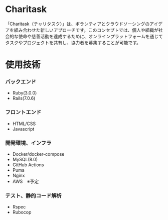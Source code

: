 # Charitask
「Charitask（チャリタスク）」は、ボランティアとクラウドソーシングのアイデアを組み合わせた新しいアプローチです。このコンセプトでは、個人や組織が社会的な使命や慈善活動を達成するために、オンラインプラットフォームを通じてタスクやプロジェクトを共有し、協力者を募集することが可能です。

# 使用技術
### バックエンド
- Ruby(3.0.0)
- Rails(7.0.6)

### フロントエンド
- HTML/CSS
- Javascript

### 開発環境、インフラ
- Docker/docker-compose
- MySQL(8.0)
- GitHub Actions 
- Puma
- Nginx
- AWS　※予定

### テスト、静的コード解析
- Rspec
- Rubocop
